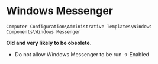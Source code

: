 # Windows Messenger

`Computer Configuration\Administrative Templates\Windows Components\Windows Messenger`

**Old and very likely to be obsolete.**

- Do not allow Windows Messenger to be run -> Enabled

